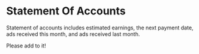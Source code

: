 # Statement Of Accounts

Statement of accounts includes estimated earnings, the next payment date, ads received this month, and ads received last month.

Please add to it!

